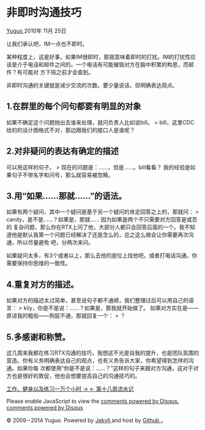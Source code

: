 #  非即时沟通技巧

[ Yuguo ](http://yuguo.us) 2010年 11月 25日

让我们承认吧，IM一点也不即时。

某种程度上，这是好事，如果IM很即时，那就意味着即时的打扰。IM的打扰性应该是介于电话和邮件之间的。一个电话有可能摧毁对方在脑中积累的构思，而邮件？有可能对
方下班之前才会查到。

非即时沟通的关键就是减少交流的次数。要少量说话，但明确表达观点。

##  1.在群里的每个问句都要有明显的对象

如果不确定这个问题抛出去谁来处理，就问负责人比如说bill。 > bill，这里CDC给的的设计图格式不对，那边跟我们的接口人是谁呢？

##  2.对非疑问的表达有确定的描述

可以用这样的句子。 > 现在的问题是：……，但是……。bill看看？ 我的经验是如果句子不带名字和问号，那么就容易被忽略。

##  3.用“如果……那就……”的语法。

如果有两个疑问，其中一个疑问是基于另一个疑问的肯定回答之上的，那就问： > candy，是不是……？如果是，那就…… 因为如果是两个不只需要对方回答是或否的
复杂问题，那么你在RTX上问了他，大部分人都只会回答后面的一个。我不知道他是默认我第一个问题已经解决了还是怎么的，总之这么做会让你需要再次沟通，所以尽量避免
吧，分两次来问。

如果疑问太多，有3个或者以上，那么去他的座位上找他吧，或者打电话沟通。你需要保持你思维的一致性。

##  4.重复对方的描述。

如果对方的描述太过简单，甚至说句子都不通顺，我们整理过后可以用自己的语言： > kily，你是不是说：……？如果是，那我就开始做了。
如果对方实在是——原谅我的粗俗——狗屁不通，那就回复一个： > ？

##  5.多感谢和称赞。

这几周来我都在练习RTX沟通的技巧，我想这不光是自我的提升，也是团队氛围的营造。你有义务明确表达自己的观点，也有义务告诉大家，你希望得到怎样的沟通。如果你每
次都使用“你是不是说：……？”这样的句子来跟对方沟通，这对于对方也是很好的敦促，他也会想要提高自己的沟通技巧的。

[ 工作、健身以及练习一万个小时 → ](/weblog/work-workout-and-practice-10000-hours/) [ ←
第十八周流水记 ](/weblog/week-18/)

Please enable JavaScript to view the [ comments powered by Disqus.
](http://disqus.com/?ref_noscript) [ comments powered by  Disqus
](http://disqus.com)

© 2009 – 2014 Yuguo. Powered by [ Jekyll ](https://github.com/mojombo/jekyll)
and host by [ Github ](https://github.com/yuguo) 。

